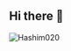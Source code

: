 ## Hi there 👋

<p align="left"> <img src="https://komarev.com/ghpvc/?username=Hashim020&label=Profile%20views&color=yellowgreen&style=flat" alt="Hashim020" /> </p>
